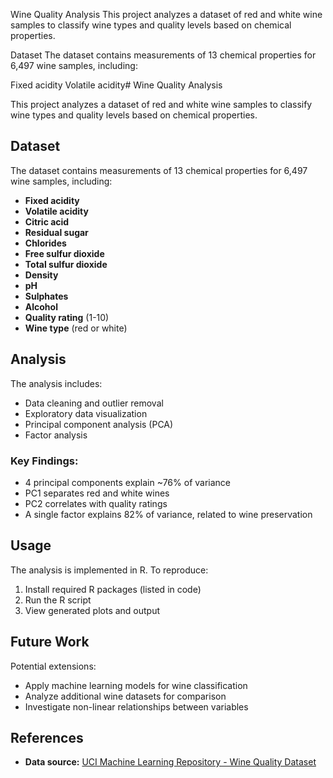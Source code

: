 Wine Quality Analysis
This project analyzes a dataset of red and white wine samples to classify wine types and quality levels based on chemical properties.

Dataset
The dataset contains measurements of 13 chemical properties for 6,497 wine samples, including:

Fixed acidity
Volatile acidity# Wine Quality Analysis

This project analyzes a dataset of red and white wine samples to classify wine types and quality levels based on chemical properties.

## Dataset

The dataset contains measurements of 13 chemical properties for 6,497 wine samples, including:

- **Fixed acidity**
- **Volatile acidity**
- **Citric acid**
- **Residual sugar**
- **Chlorides**
- **Free sulfur dioxide**
- **Total sulfur dioxide**
- **Density**
- **pH**
- **Sulphates**
- **Alcohol**
- **Quality rating** (1-10)
- **Wine type** (red or white)

## Analysis

The analysis includes:

- Data cleaning and outlier removal
- Exploratory data visualization
- Principal component analysis (PCA)
- Factor analysis

### Key Findings:

- 4 principal components explain ~76% of variance
- PC1 separates red and white wines
- PC2 correlates with quality ratings
- A single factor explains 82% of variance, related to wine preservation

## Usage

The analysis is implemented in R. To reproduce:

1. Install required R packages (listed in code)
2. Run the R script
3. View generated plots and output

## Future Work

Potential extensions:

- Apply machine learning models for wine classification
- Analyze additional wine datasets for comparison
- Investigate non-linear relationships between variables

## References

- **Data source:** [UCI Machine Learning Repository - Wine Quality Dataset](https://archive.ics.uci.edu/ml/datasets/wine+quality)

